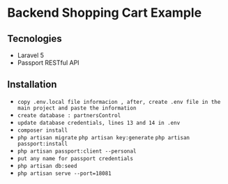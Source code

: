 # Backend Shopping Cart Example

## Tecnologies

-   Laravel 5
-   Passport RESTful API

## Installation

-   `copy .env.local file informacion , after, create .env file in the main project and paste the information`
-   `create database : partnersControl`
-   `update database credentials, lines 13 and 14 in .env`
-   `composer install`
-   `php artisan migrate`
    `php artisan key:generate`
    `php artisan passport:install`
-   `php artisan passport:client --personal`
-   `put any name for passport credentials`
-   `php artisan db:seed`
-   `php artisan serve --port=18081`
